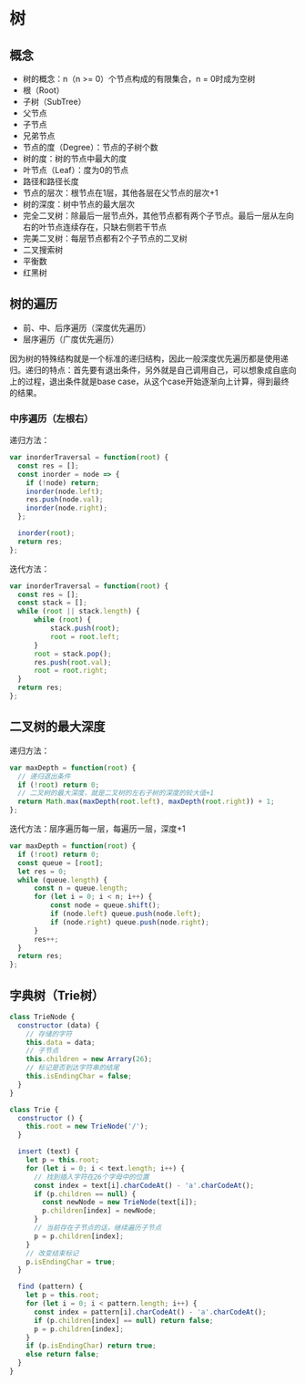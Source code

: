 # 树

## 概念

* 树的概念：n（n &gt;= 0）个节点构成的有限集合，n = 0时成为空树
* 根（Root）
* 子树（SubTree）
* 父节点
* 子节点
* 兄弟节点
* 节点的度（Degree）：节点的子树个数
* 树的度：树的节点中最大的度
* 叶节点（Leaf）：度为0的节点
* 路径和路径长度
* 节点的层次：根节点在1层，其他各层在父节点的层次+1
* 树的深度：树中节点的最大层次
* 完全二叉树：除最后一层节点外，其他节点都有两个子节点。最后一层从左向右的叶节点连续存在，只缺右侧若干节点
* 完美二叉树：每层节点都有2个子节点的二叉树
* 二叉搜索树
* 平衡数
* 红黑树

## 树的遍历

* 前、中、后序遍历（深度优先遍历）
* 层序遍历（广度优先遍历）

因为树的特殊结构就是一个标准的递归结构，因此一般深度优先遍历都是使用递归。递归的特点：首先要有退出条件，另外就是自己调用自己，可以想象成自底向上的过程，退出条件就是base case，从这个case开始逐渐向上计算，得到最终的结果。

### 中序遍历（左根右）

递归方法：

```js
var inorderTraversal = function(root) {
  const res = [];
  const inorder = node => {
    if (!node) return;
    inorder(node.left);
    res.push(node.val);
    inorder(node.right);
  };

  inorder(root);
  return res;
};
```

迭代方法：

```js
var inorderTraversal = function(root) {
  const res = [];
  const stack = [];
  while (root || stack.length) {
      while (root) {
          stack.push(root);
          root = root.left;
      }
      root = stack.pop();
      res.push(root.val);
      root = root.right;
  }
  return res;
};
```

## 二叉树的最大深度

递归方法：

```js
var maxDepth = function(root) {
  // 递归退出条件
  if (!root) return 0;
  // 二叉树的最大深度，就是二叉树的左右子树的深度的较大值+1
  return Math.max(maxDepth(root.left), maxDepth(root.right)) + 1;
};
```

迭代方法：层序遍历每一层，每遍历一层，深度+1

```js
var maxDepth = function(root) {
  if (!root) return 0;
  const queue = [root];
  let res = 0;
  while (queue.length) {
      const n = queue.length;
      for (let i = 0; i < n; i++) {
          const node = queue.shift();
          if (node.left) queue.push(node.left);
          if (node.right) queue.push(node.right);
      }
      res++;
  }
  return res;
};
```

## 字典树（Trie树）

```js
class TrieNode {
  constructor (data) {
    // 存储的字符
    this.data = data;
    // 子节点
    this.children = new Arrary(26);
    // 标记是否到达字符串的结尾
    this.isEndingChar = false;
  }
}

class Trie {
  constructor () {
    this.root = new TrieNode('/');
  }

  insert (text) {
    let p = this.root;
    for (let i = 0; i < text.length; i++) {
      // 找到插入字符在26个字母中的位置
      const index = text[i].charCodeAt() - 'a'.charCodeAt();
      if (p.children == null) {
        const newNode = new TrieNode(text[i]);
        p.children[index] = newNode;
      }
      // 当前存在子节点的话，继续遍历子节点
      p = p.children[index];
    }
    // 改变结束标记
    p.isEndingChar = true;
  }

  find (pattern) {
    let p = this.root;
    for (let i = 0; i < pattern.length; i++) {
      const index = pattern[i].charCodeAt() - 'a'.charCodeAt();
      if (p.children[index] == null) return false;
      p = p.children[index];
    }
    if (p.isEndingChar) return true;
    else return false;
  }
}
```
